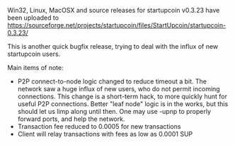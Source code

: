 Win32, Linux, MacOSX and source releases for startupcoin v0.3.23 have been uploaded to
https://sourceforge.net/projects/startupcoin/files/StartUpcoin/startupcoin-0.3.23/

This is another quick bugfix release, trying to deal with the influx of new startupcoin users.

Main items of note:

* P2P connect-to-node logic changed to reduce timeout a bit.  The network saw a huge influx of new users, who do not permit incoming connections.  This change is a short-term hack, to more quickly hunt for useful P2P connections.  Better "leaf node" logic is in the works, but this should let us limp along until then.  One may use -upnp to properly forward ports, and help the network.
* Transaction fee reduced to 0.0005 for new transactions
* Client will relay transactions with fees as low as 0.0001 SUP
